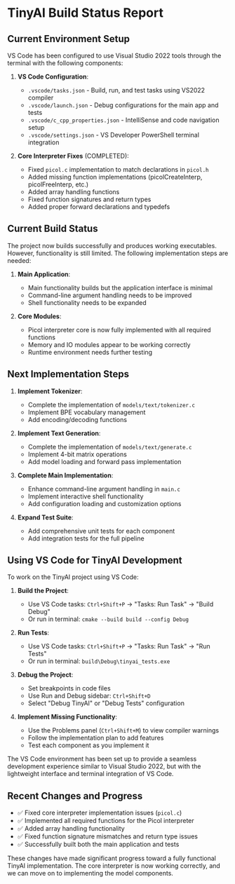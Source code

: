 # TinyAI Build Status Report

## Current Environment Setup

VS Code has been configured to use Visual Studio 2022 tools through the terminal with the following components:

1. **VS Code Configuration**:
   - `.vscode/tasks.json` - Build, run, and test tasks using VS2022 compiler
   - `.vscode/launch.json` - Debug configurations for the main app and tests
   - `.vscode/c_cpp_properties.json` - IntelliSense and code navigation setup
   - `.vscode/settings.json` - VS Developer PowerShell terminal integration

2. **Core Interpreter Fixes** (COMPLETED):
   - Fixed `picol.c` implementation to match declarations in `picol.h`
   - Added missing function implementations (picolCreateInterp, picolFreeInterp, etc.)
   - Added array handling functions
   - Fixed function signatures and return types
   - Added proper forward declarations and typedefs

## Current Build Status

The project now builds successfully and produces working executables. However, functionality is still limited. The following implementation steps are needed:

1. **Main Application**:
   - Main functionality builds but the application interface is minimal
   - Command-line argument handling needs to be improved
   - Shell functionality needs to be expanded

2. **Core Modules**:
   - Picol interpreter core is now fully implemented with all required functions
   - Memory and IO modules appear to be working correctly
   - Runtime environment needs further testing

## Next Implementation Steps

1. **Implement Tokenizer**:
   - Complete the implementation of `models/text/tokenizer.c`
   - Implement BPE vocabulary management
   - Add encoding/decoding functions

2. **Implement Text Generation**:
   - Complete the implementation of `models/text/generate.c`
   - Implement 4-bit matrix operations
   - Add model loading and forward pass implementation

3. **Complete Main Implementation**:
   - Enhance command-line argument handling in `main.c`
   - Implement interactive shell functionality
   - Add configuration loading and customization options

4. **Expand Test Suite**:
   - Add comprehensive unit tests for each component
   - Add integration tests for the full pipeline

## Using VS Code for TinyAI Development

To work on the TinyAI project using VS Code:

1. **Build the Project**:
   - Use VS Code tasks: `Ctrl+Shift+P` → "Tasks: Run Task" → "Build Debug"
   - Or run in terminal: `cmake --build build --config Debug`

2. **Run Tests**:
   - Use VS Code tasks: `Ctrl+Shift+P` → "Tasks: Run Task" → "Run Tests"
   - Or run in terminal: `build\Debug\tinyai_tests.exe`

3. **Debug the Project**:
   - Set breakpoints in code files
   - Use Run and Debug sidebar: `Ctrl+Shift+D`
   - Select "Debug TinyAI" or "Debug Tests" configuration

4. **Implement Missing Functionality**:
   - Use the Problems panel (`Ctrl+Shift+M`) to view compiler warnings
   - Follow the implementation plan to add features
   - Test each component as you implement it

The VS Code environment has been set up to provide a seamless development experience similar to Visual Studio 2022, but with the lightweight interface and terminal integration of VS Code.

## Recent Changes and Progress

- ✅ Fixed core interpreter implementation issues (`picol.c`)
- ✅ Implemented all required functions for the Picol interpreter
- ✅ Added array handling functionality
- ✅ Fixed function signature mismatches and return type issues
- ✅ Successfully built both the main application and tests

These changes have made significant progress toward a fully functional TinyAI implementation. The core interpreter is now working correctly, and we can move on to implementing the model components.
